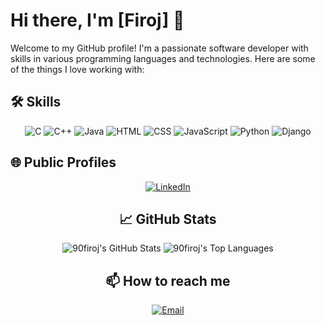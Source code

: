 # Hi there, I'm [Firoj] 👋

Welcome to my GitHub profile! I'm a passionate software developer with skills in various programming languages and technologies. Here are some of the things I love working with:

## 🛠️ Skills
<div align="center">
  <img src="https://img.shields.io/badge/C-00599C?style=for-the-badge&logo=c&logoColor=white" alt="C">
  <img src="https://img.shields.io/badge/C++-00599C?style=for-the-badge&logo=cplusplus&logoColor=white" alt="C++">
  <img src="https://img.shields.io/badge/Java-007396?style=for-the-badge&logo=java&logoColor=white" alt="Java">
  <img src="https://img.shields.io/badge/HTML5-E34F26?style=for-the-badge&logo=html5&logoColor=white" alt="HTML">
  <img src="https://img.shields.io/badge/CSS3-1572B6?style=for-the-badge&logo=css3&logoColor=white" alt="CSS">
  <img src="https://img.shields.io/badge/JavaScript-F7DF1E?style=for-the-badge&logo=javascript&logoColor=black" alt="JavaScript">
  <img src="https://img.shields.io/badge/Python-3776AB?style=for-the-badge&logo=python&logoColor=white" alt="Python">
  <img src="https://img.shields.io/badge/Django-092E20?style=for-the-badge&logo=django&logoColor=white" alt="Django">
</div>

## 🌐 Public Profiles
<div align="center">
  <a href="https://www.linkedin.com/in/firoj-sk-56b842250/"><img src="https://img.shields.io/badge/LinkedIn-0077B5?style=for-the-badge&logo=linkedin&logoColor=white" alt="LinkedIn"></a>
  

## 📈 GitHub Stats
<div align="center">
  <img src="https://github-readme-stats.vercel.app/api?username=90firoj&show_icons=true&theme=radical" alt="90firoj's GitHub Stats">
  <img src="https://github-readme-stats.vercel.app/api/top-langs/?username=90firoj&layout=compact&theme=radical" alt="90firoj's Top Languages">
</div>

## 📫 How to reach me
<div align="center">
  <a href="mailto:skfiroj6294912582@gmail.com"><img src="https://img.shields.io/badge/Email-D14836?style=for-the-badge&logo=gmail&logoColor=white" alt="Email"></a>
</div>
